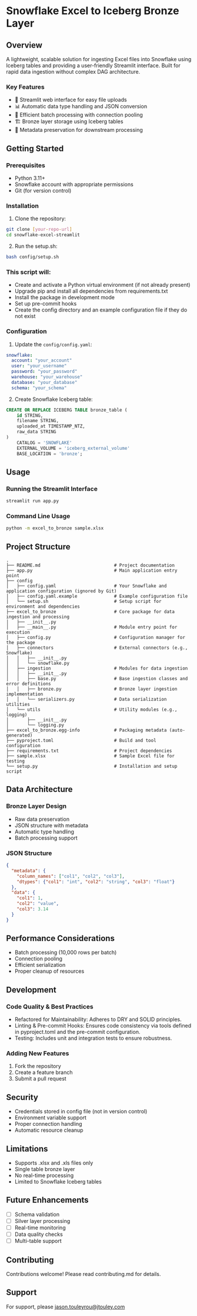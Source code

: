 # Snowflake Excel to Iceberg Bronze Layer

## Overview
A lightweight, scalable solution for ingesting Excel files into Snowflake using Iceberg tables and providing a user-friendly Streamlit interface. Built for rapid data ingestion without complex DAG architecture.

### Key Features
- 🚀 Streamlit web interface for easy file uploads
- 📊 Automatic data type handling and JSON conversion
- 💾 Efficient batch processing with connection pooling
- 🏗️ Bronze layer storage using Iceberg tables
- 📝 Metadata preservation for downstream processing

## Getting Started

### Prerequisites
- Python 3.11+
- Snowflake account with appropriate permissions
- Git (for version control)

### Installation

1. Clone the repository:
```bash
git clone [your-repo-url]
cd snowflake-excel-streamlit
```

2. Run the setup.sh:
```bash
bash config/setup.sh
```
### This script will:
- Create and activate a Python virtual environment (if not already present)
- Upgrade pip and install all dependencies from requirements.txt
- Install the package in development mode
- Set up pre-commit hooks
- Create the config directory and an example configuration file if they do not exist

### Configuration

1. Update the `config/config.yaml`:
```yaml
snowflake:
  account: "your_account"
  user: "your_username"
  password: "your_password"
  warehouse: "your_warehouse"
  database: "your_database"
  schema: "your_schema"
```

2. Create Snowflake Iceberg table:
```sql
CREATE OR REPLACE ICEBERG TABLE bronze_table (
    id STRING,
    filename STRING,
    uploaded_at TIMESTAMP_NTZ,
    raw_data STRING
)
    CATALOG = 'SNOWFLAKE'
    EXTERNAL_VOLUME = 'iceberg_external_volume'
    BASE_LOCATION = 'bronze';
```

## Usage

### Running the Streamlit Interface
```bash
streamlit run app.py
```

### Command Line Usage
```bash
python -m excel_to_bronze sample.xlsx
```

## Project Structure
```
.
├── README.md                            # Project documentation
├── app.py                               # Main application entry point
├── config
│   ├── config.yaml                      # Your Snowflake and application configuration (ignored by Git)
│   ├── config.yaml.example              # Example configuration file
│   └── setup.sh                         # Setup script for environment and dependencies
├── excel_to_bronze                      # Core package for data ingestion and processing
│   ├── __init__.py
│   ├── __main__.py                      # Module entry point for execution
│   ├── config.py                        # Configuration manager for the package
│   ├── connectors                       # External connectors (e.g., Snowflake)
│   │   ├── __init__.py
│   │   └── snowflake.py
│   ├── ingestion                        # Modules for data ingestion
│   │   ├── __init__.py
│   │   ├── base.py                      # Base ingestion classes and error definitions
│   │   ├── bronze.py                    # Bronze layer ingestion implementation
│   │   └── serializers.py               # Data serialization utilities
│   └── utils                            # Utility modules (e.g., logging)
│       ├── __init__.py
│       └── logging.py
├── excel_to_bronze.egg-info             # Packaging metadata (auto-generated)
├── pyproject.toml                       # Build and tool configuration
├── requirements.txt                     # Project dependencies
├── sample.xlsx                          # Sample Excel file for testing
└── setup.py                             # Installation and setup script
```

## Data Architecture

### Bronze Layer Design
- Raw data preservation
- JSON structure with metadata
- Automatic type handling
- Batch processing support

### JSON Structure
```json
{
  "metadata": {
    "column_names": ["col1", "col2", "col3"],
    "dtypes": {"col1": "int", "col2": "string", "col3": "float"}
  },
  "data": {
    "col1": 1,
    "col2": "value",
    "col3": 3.14
  }
}
```

## Performance Considerations
- Batch processing (10,000 rows per batch)
- Connection pooling
- Efficient serialization
- Proper cleanup of resources

## Development

### Code Quality & Best Practices
- Refactored for Maintainability: Adheres to DRY and SOLID principles.
- Linting & Pre-commit Hooks: Ensures code consistency via tools defined in pyproject.toml and the pre-commit configuration.
- Testing: Includes unit and integration tests to ensure robustness.


### Adding New Features
1. Fork the repository
2. Create a feature branch
3. Submit a pull request

## Security
- Credentials stored in config file (not in version control)
- Environment variable support
- Proper connection handling
- Automatic resource cleanup

## Limitations
- Supports .xlsx and .xls files only
- Single table bronze layer
- No real-time processing
- Limited to Snowflake Iceberg tables

## Future Enhancements
- [ ] Schema validation
- [ ] Silver layer processing
- [ ] Real-time monitoring
- [ ] Data quality checks
- [ ] Multi-table support

## Contributing
Contributions welcome! Please read contributing.md for details.

## Support
For support, please jason.touleyrou@jtouley.com

